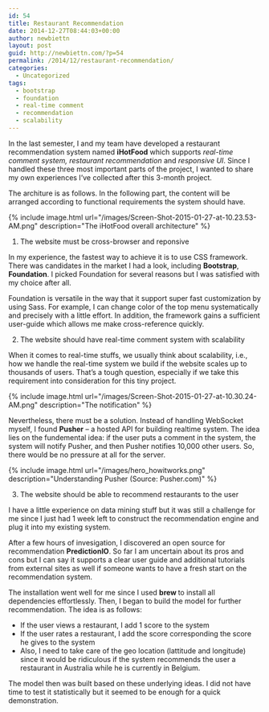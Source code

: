```yaml
---
id: 54
title: Restaurant Recommendation
date: 2014-12-27T08:44:03+00:00
author: newbiettn
layout: post
guid: http://newbiettn.com/?p=54
permalink: /2014/12/restaurant-recommendation/
categories:
  - Uncategorized
tags:
  - bootstrap
  - foundation
  - real-time comment
  - recommendation
  - scalability
---
```


In the last semester, I and my team have developed a restaurant recommendation system named <strong>iHotFood</strong> which supports <em>real-time comment system,</em> <em>restaurant recommendation </em>and <em>responsive UI</em>. Since I handled these three most important parts of the project, I wanted to share my own experiences I&#8217;ve collected after this 3-month project.


The architure is as follows. In the following part, the content will be arranged according to functional requirements the system should have.

{% include image.html url="/images/Screen-Shot-2015-01-27-at-10.23.53-AM.png" description="The iHotFood overall architecture" %}

1. The website must be cross-browser and reponsive

In my experience, the fastest way to achieve it is to use CSS framework. There was candidates in the market I had a look, including <strong>Bootstrap</strong>, <strong>Foundation</strong>. I picked Foundation for several reasons but I was satisfied with my choice after all.

Foundation is versatile in the way that it support super fast customization by using Sass. For example, I can change color of the top menu systematically and precisely with a little effort. In addition, the framework gains a sufficient user-guide which allows me make cross-reference quickly.

2. The website should have real-time comment system with scalability

When it comes to real-time stuffs, we usually think about scalability, i.e., how we handle the real-time system we build if the website scales up to thousands of users. That&#8217;s a tough question, especially if we take this requirement into consideration for this tiny project.

{% include image.html url="/images/Screen-Shot-2015-01-27-at-10.30.24-AM.png" description="The notification" %}


Nevertheless, there must be a solution. Instead of handling WebSocket myself, I found <strong>Pusher</strong> &#8211; a hosted API for building realtime system. The idea lies on the fundemental idea: if the user puts a comment in the system, the system will notify Pusher, and then Pusher notifies 10,000 other users. So, there would be no pressure at all for the server.

{% include image.html url="/images/hero_howitworks.png" description="Understanding Pusher (Source: Pusher.com)" %}

3. The website should be able to recommend restaurants to the user

I have a little experience on data mining stuff but it was still a challenge for me since I just had 1 week left to construct the recommendation engine and plug it into my existing system.

After a few hours of invesigation, I discovered an open source for recommendation <strong>PredictionIO</strong>. So far I am uncertain about its pros and cons but I can say it supports a clear user guide and additional tutorials from external sites as well if someone wants to have a fresh start on the recommendation system.

The installation went well for me since I used <strong>brew </strong>to install all dependencies effortlessly. Then, I began to build the model for further recommendation. The idea is as follows:

- If the user views a restaurant, I add 1 score to the system
- If the user rates a restaurant, I add the score corresponding the score he gives to the system
- Also, I need to take care of the geo location (lattitude and longitude) since it would be ridiculous if the system recommends the user a restaurant in Australia while he is currently in Belgium.

The model then was built based on these underlying ideas. I did not have time to test it statistically but it seemed to be enough for a quick demonstration.
